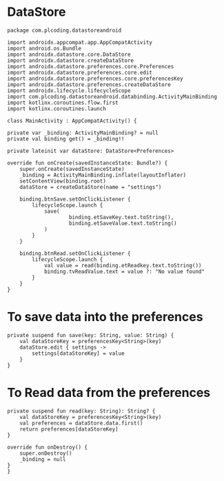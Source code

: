 # DataStore

    package com.plcoding.datastoreandroid

    import androidx.appcompat.app.AppCompatActivity
    import android.os.Bundle
    import androidx.datastore.core.DataStore
    import androidx.datastore.createDataStore
    import androidx.datastore.preferences.core.Preferences
    import androidx.datastore.preferences.core.edit
    import androidx.datastore.preferences.core.preferencesKey
    import androidx.datastore.preferences.createDataStore
    import androidx.lifecycle.lifecycleScope
    import com.plcoding.datastoreandroid.databinding.ActivityMainBinding
    import kotlinx.coroutines.flow.first
    import kotlinx.coroutines.launch

    class MainActivity : AppCompatActivity() {

    private var _binding: ActivityMainBinding? = null
    private val binding get() = _binding!!

    private lateinit var dataStore: DataStore<Preferences>

    override fun onCreate(savedInstanceState: Bundle?) {
        super.onCreate(savedInstanceState)
        _binding = ActivityMainBinding.inflate(layoutInflater)
        setContentView(binding.root)
        dataStore = createDataStore(name = "settings")

        binding.btnSave.setOnClickListener {
            lifecycleScope.launch {
                save(
                        binding.etSaveKey.text.toString(),
                        binding.etSaveValue.text.toString()
                )
            }
        }

        binding.btnRead.setOnClickListener {
            lifecycleScope.launch {
                val value = read(binding.etReadkey.text.toString())
                binding.tvReadValue.text = value ?: "No value found"
            }
        }
    }

# To save data into the preferences

    private suspend fun save(key: String, value: String) {
        val dataStoreKey = preferencesKey<String>(key)
        dataStore.edit { settings ->
            settings[dataStoreKey] = value
        }
    }
# To Read data from the preferences

    private suspend fun read(key: String): String? {
        val dataStoreKey = preferencesKey<String>(key)
        val preferences = dataStore.data.first()
        return preferences[dataStoreKey]
    }

    override fun onDestroy() {
        super.onDestroy()
        _binding = null
    }
    }
